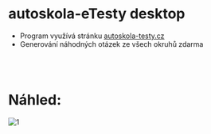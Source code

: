 # autoskola-eTesty desktop
- Program využívá stránku [autoskola-testy.cz](autoskola-testy.cz/)
- Generování náhodných otázek ze všech okruhů zdarma

<br></br>

# Náhled:
![1](https://user-images.githubusercontent.com/82058894/230225548-f70e603a-fa13-484b-9c74-5cf4bf2607f2.png)
